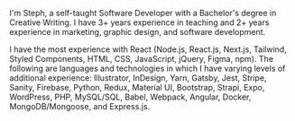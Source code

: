 I'm Steph, a self-taught Software Developer with a Bachelor's degree in Creative Writing. I have 3+ years experience in teaching and 2+ years experience in marketing, graphic design, and software development.

I have the most experience with React (Node.js, React.js, Next.js, Tailwind, Styled Components, HTML, CSS, JavaScript, jQuery, Figma, npm). The following are languages and technologies in which I have varying levels of additional experience: Illustrator, InDesign, Yarn, Gatsby, Jest, Stripe, Sanity, Firebase, Python, Redux, Material UI, Bootstrap, Strapi, Expo, WordPress, PHP, MySQL/SQL, Babel, Webpack, Angular, Docker, MongoDB/Mongoose, and Express.js.
